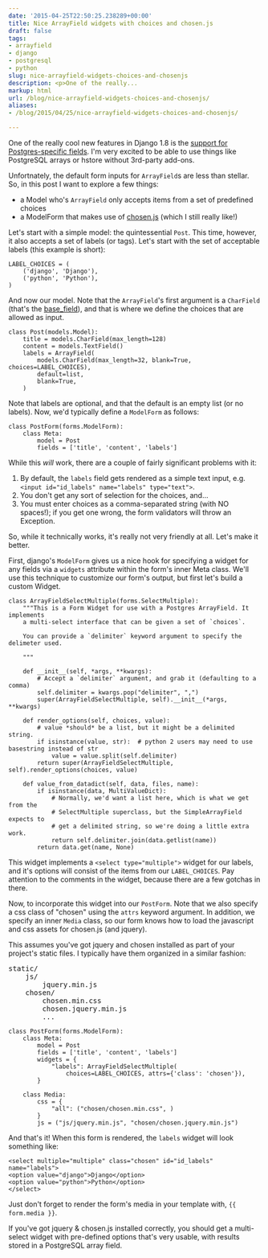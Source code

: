 ```yaml
---
date: '2015-04-25T22:50:25.238289+00:00'
title: Nice ArrayField widgets with choices and chosen.js
draft: false
tags:
- arrayfield
- django
- postgresql
- python
slug: nice-arrayfield-widgets-choices-and-chosenjs
description: <p>One of the really...
markup: html
url: /blog/nice-arrayfield-widgets-choices-and-chosenjs/
aliases:
- /blog/2015/04/25/nice-arrayfield-widgets-choices-and-chosenjs/

---
```


<p>One of the really cool new features in Django 1.8 is the <a href="https://docs.djangoproject.com/en/1.8/releases/1.8/#new-postgresql-specific-functionality">support for Postgres-specific fields</a>. I'm very excited to be able to use
things like PostgreSQL arrays or hstore without 3rd-party add-ons.</p>

<p>Unfortnately, the default form inputs for <code>ArrayField</code>s are less
than stellar. So, in this post I want to explore a few things:</p>

<ul>
<li>a Model who's <code>ArrayField</code> only accepts items from a
set of predefined choices</li>
<li>a ModelForm that makes use of <a href="http://harvesthq.github.io/chosen/">chosen.js</a> (which I still really like!)</li>
</ul>

<p>Let's start with a simple model: the quintessential <code>Post</code>. This
time, however, it also accepts a set of labels (or tags). Let's start with the
set of acceptable labels (this example is short):</p>

<pre><code class="python">LABEL_CHOICES = (
    ('django', 'Django'),
    ('python', 'Python'),
)</code></pre>

<p>And now our model. Note that the <code>ArrayField</code>'s first argument is
a <code>CharField</code> (that's the <a href="https://docs.djangoproject.com/en/1.8/ref/contrib/postgres/fields/#arrayfield">base_field</a>), and that is where
we define the choices that are allowed as input.</p>

<pre><code class="python">class Post(models.Model):
    title = models.CharField(max_length=128)
    content = models.TextField()
    labels = ArrayField(
        models.CharField(max_length=32, blank=True, choices=LABEL_CHOICES),
        default=list,
        blank=True,
    )</code></pre>

<p>Note that labels are optional, and that the default is an empty list (or no
labels). Now, we'd typically define a <code>ModelForm</code> as follows:</p>

<pre><code class="python">class PostForm(forms.ModelForm):
    class Meta:
        model = Post
        fields = ['title', 'content', 'labels']</code></pre>

<p>While this <em>will</em> work, there are a couple of fairly significant
problems with it:</p>

<ol>
<li>By default, the <code>labels</code> field gets rendered as a simple text input, e.g. <code>&lt;input id="id_labels" name="labels" type="text"&gt;</code>.</li>
<li>You don't get any sort of selection for the choices, and...</li>
<li>You must enter choices as a comma-separated string (with NO spaces!); if you get one wrong, the form validators will throw an Exception.</li>
</ol>

<p>So, while it technically works, it's really not very friendly at all. Let's make it better.</p>

<p>First, django's <code>ModelForm</code> gives us a nice hook for specifying a widget for any fields via a <code>widgets</code> attribute within the form's inner Meta class. We'll use this technique to customize our form's output, but first let's build a custom Widget.</p>

<pre><code class="python">class ArrayFieldSelectMultiple(forms.SelectMultiple):
    """This is a Form Widget for use with a Postgres ArrayField. It implements
    a multi-select interface that can be given a set of `choices`.

    You can provide a `delimiter` keyword argument to specify the delimeter used.

    """

    def __init__(self, *args, **kwargs):
        # Accept a `delimiter` argument, and grab it (defaulting to a comma)
        self.delimiter = kwargs.pop("delimiter", ",")
        super(ArrayFieldSelectMultiple, self).__init__(*args, **kwargs)

    def render_options(self, choices, value):
        # value *should* be a list, but it might be a delimited string.
        if isinstance(value, str):  # python 2 users may need to use basestring instead of str
            value = value.split(self.delimiter)
        return super(ArrayFieldSelectMultiple, self).render_options(choices, value)

    def value_from_datadict(self, data, files, name):
        if isinstance(data, MultiValueDict):
            # Normally, we'd want a list here, which is what we get from the
            # SelectMultiple superclass, but the SimpleArrayField expects to
            # get a delimited string, so we're doing a little extra work.
            return self.delimiter.join(data.getlist(name))
        return data.get(name, None)</code></pre>


<p>This widget implements a <code>&lt;select type="multiple"&gt;</code> widget
for our labels, and it's options will consist of the items from our <code>LABEL_CHOICES</code>. Pay attention to the comments in the widget, because there are a
few gotchas in there.</p>


<p>Now, to incorporate this widget into our <code>PostForm</code>. Note that we
also specify a css class of "chosen" using the <code>attrs</code> keyword argument. In addition, we specify an inner <code>Media</code> class, so our form knows
how to load the javascript and css assets for chosen.js (and jquery).</p>

<p>This assumes you've got jquery and chosen installed as part of your project's
static files. I typically have them organized in a similar fashion:</p>

<pre>static/
    js/
        jquery.min.js
    chosen/
        chosen.min.css
        chosen.jquery.min.js
        ...</pre>

<pre><code class="python">class PostForm(forms.ModelForm):
    class Meta:
        model = Post
        fields = ['title', 'content', 'labels']
        widgets = {
            "labels": ArrayFieldSelectMultiple(
                choices=LABEL_CHOICES, attrs={'class': 'chosen'}),
        }

    class Media:
        css = {
            "all": ("chosen/chosen.min.css", )
        }
        js = ("js/jquery.min.js", "chosen/chosen.jquery.min.js")</code></pre>

<p>And that's it! When this form is rendered, the <code>labels</code> widget
will look something like: </p>

<pre><code class="html">&lt;select multiple="multiple" class="chosen" id="id_labels" name="labels"&gt;
&lt;option value="django"&gt;Django&lt;/option&gt;
&lt;option value="python"&gt;Python&lt;/option&gt;
&lt;/select&gt;</code></pre>

<p>Just don't forget to render the form's media in your template with, <code>{{ form.media }}</code>.

<p>If you've got jquery &amp; chosen.js installed correctly, you should get a
multi-select widget with pre-defined options that's very usable, with results
stored in a PostgreSQL array field.</p>